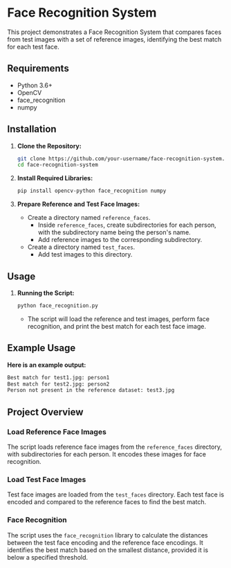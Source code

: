 # Face Recognition System

This project demonstrates a Face Recognition System that compares faces from test images with a set of reference images, identifying the best match for each test face.

## Requirements

- Python 3.6+
- OpenCV
- face_recognition
- numpy

## Installation

1. **Clone the Repository:**
    ```bash
    git clone https://github.com/your-username/face-recognition-system.git
    cd face-recognition-system
    ```

2. **Install Required Libraries:**
    ```bash
    pip install opencv-python face_recognition numpy
    ```

3. **Prepare Reference and Test Face Images:**
    - Create a directory named `reference_faces`.
        - Inside `reference_faces`, create subdirectories for each person, with the subdirectory name being the person's name.
        - Add reference images to the corresponding subdirectory.
    - Create a directory named `test_faces`.
        - Add test images to this directory.

## Usage

1. **Running the Script:**
    ```bash
    python face_recognition.py
    ```

    - The script will load the reference and test images, perform face recognition, and print the best match for each test face image.

## Example Usage
**Here is an example output:**
```bash
Best match for test1.jpg: person1
Best match for test2.jpg: person2
Person not present in the reference dataset: test3.jpg
```

## Project Overview

### Load Reference Face Images

The script loads reference face images from the `reference_faces` directory, with subdirectories for each person. It encodes these images for face recognition.

### Load Test Face Images

Test face images are loaded from the `test_faces` directory. Each test face is encoded and compared to the reference faces to find the best match.

### Face Recognition

The script uses the `face_recognition` library to calculate the distances between the test face encoding and the reference face encodings. It identifies the best match based on the smallest distance, provided it is below a specified threshold.


